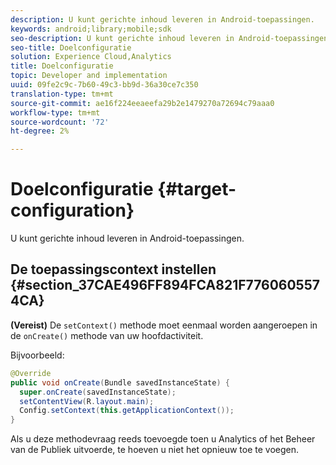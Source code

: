 ```yaml
---
description: U kunt gerichte inhoud leveren in Android-toepassingen.
keywords: android;library;mobile;sdk
seo-description: U kunt gerichte inhoud leveren in Android-toepassingen.
seo-title: Doelconfiguratie
solution: Experience Cloud,Analytics
title: Doelconfiguratie
topic: Developer and implementation
uuid: 09fe2c9c-7b60-49c3-bb9d-36a30ce7c350
translation-type: tm+mt
source-git-commit: ae16f224eeaeefa29b2e1479270a72694c79aaa0
workflow-type: tm+mt
source-wordcount: '72'
ht-degree: 2%

---
```



# Doelconfiguratie {#target-configuration}

U kunt gerichte inhoud leveren in Android-toepassingen.

## De toepassingscontext instellen {#section_37CAE496FF894FCA821F7760605574CA}

**(Vereist)** De `setContext()` methode moet eenmaal worden aangeroepen in de `onCreate()` methode van uw hoofdactiviteit.

Bijvoorbeeld:

```java
@Override 
public void onCreate(Bundle savedInstanceState) { 
  super.onCreate(savedInstanceState); 
  setContentView(R.layout.main); 
  Config.setContext(this.getApplicationContext()); 
}
```

Als u deze methodevraag reeds toevoegde toen u Analytics of het Beheer van de Publiek uitvoerde, te hoeven u niet het opnieuw toe te voegen.
